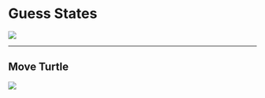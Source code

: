 <h1>Guess States</h1>
<img src="https://github.com/rohit2701singh/Guess-Indian-States/assets/156118970/b892675a-cfb7-4ddf-881c-8fffc7e7cd28"><hr>

<h2>Move Turtle</h2>
<img src="https://github.com/rohit2701singh/Guess-Indian-States/assets/156118970/840864e4-b9ed-4f25-9f7d-f1e76f8ce4b2">

